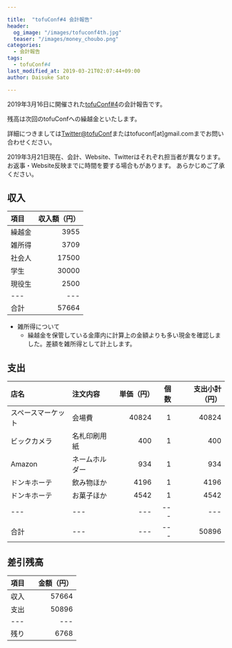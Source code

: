 ```yaml
---

title:  "tofuConf#4 会計報告"
header:
  og_image: "/images/tofuconf4th.jpg"
  teaser: "/images/money_choubo.png"
categories:
  - 会計報告
tags:
  - tofuConf#4
last_modified_at: 2019-03-21T02:07:44+09:00
author: Daisuke Sato

---
```


2019年3月16日に開催された[tofuConf#4](/2019-03-17/we-held-the-4th-tofuconf.html)の会計報告です。

残高は次回のtofuConfへの繰越金といたします。

詳細につきましては[Twitter@tofuConf](https://twitter.com/tofuconf)またはtofuconf[at]gmail.comまでお問い合わせください。

2019年3月21日現在、会計、Website、Twitterはそれぞれ担当者が異なります。
お返事・Website反映までに時間を要する場合もがあります。
あらかじめご了承ください。

## 収入

| 項目 | 収入額（円） |
|:---|---:|
| 繰越金 | 3955 |
| 雑所得 | 3709 |
| 社会人 | 17500 |
| 学生 | 30000 |
| 現役生 | 2500 |
|---|---|
| 合計 | 57664 |

* 雑所得について
  * 繰越金を保管している金庫内に計算上の金額よりも多い現金を確認しました。差額を雑所得として計上します。

## 支出

| 店名 | 注文内容 | 単価（円） | 個数 | 支出小計（円） |
|:---|:---|---:|---:|---:|
| スペースマーケット | 会場費 | 40824 | 1 | 40824 |
| ビックカメラ | 名札印刷用紙 | 400 | 1 | 400 |
| Amazon | ネームホルダー | 934 | 1 | 934 |
| ドンキホーテ | 飲み物ほか | 4196 | 1 | 4196 |
| ドンキホーテ | お菓子ほか | 4542 | 1 | 4542 |
|---|---|---|---|---|
| 合計 |---|---|---| 50896 |


## 差引残高

| 項目 |　金額（円） |
|---|---:|
| 収入 | 57664 |
| 支出 | 50896 |
|---|---|
| 残り | 6768 |

<style type="text/css">
<!--
table {
  width:auto;
  margin-left:auto;
  margin-right:auto;
}
-->
</style>